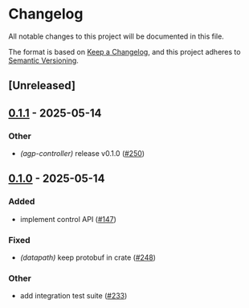 # Changelog

All notable changes to this project will be documented in this file.

The format is based on [Keep a Changelog](https://keepachangelog.com/en/1.0.0/),
and this project adheres to [Semantic Versioning](https://semver.org/spec/v2.0.0.html).

## [Unreleased]

## [0.1.1](https://github.com/agntcy/agp/compare/agp-controller-v0.1.0...agp-controller-v0.1.1) - 2025-05-14

### Other

- *(agp-controller)* release v0.1.0 ([#250](https://github.com/agntcy/agp/pull/250))

## [0.1.0](https://github.com/agntcy/agp/releases/tag/agp-controller-v0.1.0) - 2025-05-14

### Added

- implement control API ([#147](https://github.com/agntcy/agp/pull/147))

### Fixed

- *(datapath)* keep protobuf in crate ([#248](https://github.com/agntcy/agp/pull/248))

### Other

- add integration test suite ([#233](https://github.com/agntcy/agp/pull/233))

